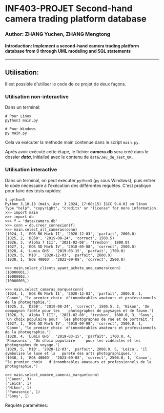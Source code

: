 # INF403-PROJET Second-hand camera trading platform database
### Author: ZHANG Yuchen, ZHANG Mengtong
  
#### Introduction: Implement a second-hand camera trading platform database from 0 through UML modeling and SQL statements  

---
## Utilisation:

Il est possible d'utiliser le code de ce projet de deux façons.

### Utilisation non-interactive

Dans un terminal:

    # Pour Linux
    python3 main.py

    # Pour Windows
    py main.py

Cela va exécuter la méthode main contenue dans le script `main.py`.

Après avoir exécuté cette étape, le fichier **camera.db** sera créé dans le dossier ***data***, initialisé avec le contenu de `data/Jeu_de_Test_OK`.

### Utilisation interactive

Dans un terminal, on peut exécuter `python3` (`py` sous Windows), puis entrer
le code nécessaire à l'exécution des différentes requêtes. C'est pratique pour
faire des tests rapides:

    $ python3
    Python 3.10.13 (main, Apr  3 2024, 17:08:15) [GCC 9.4.0] on linux
    Type "help", "copyright", "credits" or "license" for more information.
    >>> import main
    >>> import db
    >>> f = "data/camera.db"
    >>> conn = db.creer_connexion(f)
    >>> main.select_all_cameras(conn)
    (1024, 1, 'EOS R6 Mark II', '2020-12-03', 'parfait', 2000.0)
    (1025, 2, 'D850', '2019-08-24', 'correct', 1500.5)
    (1026, 3, 'Alpha 7 III', '2021-02-08', 'tresbon', 1800.0)
    (1027, 1, 'EOS 5D Mark IV', '2018-09-08', 'correct', 2500.0)
    (1028, 4, 'Lumix GH5', '2019-03-15', 'parfait', 1700.0)
    (1029, 5, 'M10', '2020-12-03', 'parfait', 2000.0)
    (1030, 1, 'EOS 4000D', '2023-09-08', 'correct', 2500.0)

    >>> main.select_clients_ayant_achete_une_camera(conn)
    (10000001,)
    (10000002,)
    (10000003,)

    >>> main.select_cameras_marque(conn)
    (1024, 1, 'EOS R6 Mark II', '2020-12-03', 'parfait', 2000.0, 1, 'Canon', "le premier choix  d'innombrables amateurs et professionnels de la photographie.")
    (1025, 2, 'D850', '2019-08-24', 'correct', 1500.5, 2, 'Nikon', 'Un compagnon fidèle pour les    photographes de paysages et de faune.')
    (1026, 3, 'Alpha 7 III', '2021-02-08', 'tresbon', 1800.0, 3, 'Sony', 'Un choix populaire pour   les photographes de rue et de portrait.')
    (1027, 1, 'EOS 5D Mark IV', '2018-09-08', 'correct', 2500.0, 1, 'Canon', "le premier choix  d'innombrables amateurs et professionnels de la photographie.")
    (1028, 4, 'Lumix GH5', '2019-03-15', 'parfait', 1700.0, 4, 'Panasonic', 'Un choix populaire     pour les vidéastes et les photographes de voyage.')
    (1029, 5, 'M10', '2020-12-03', 'parfait', 2000.0, 5, 'Leica', 'il symbolise le luxe et la   pureté des arts photographiques.')
    (1030, 1, 'EOS 4000D', '2023-09-08', 'correct', 2500.0, 1, 'Canon', "le premier choix   d'innombrables amateurs et professionnels de la photographie.")

    >>> main.select_nombre_cameras_marque(conn)
    ('Canon', 3)
    ('Leica', 1)
    ('Nikon', 1)
    ('Panasonic', 1)
    ('Sony', 1)


Requête paramétées: 